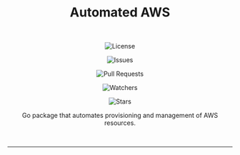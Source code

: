 <h1 align="center">Automated AWS</h1>
<br />

<div align="center">
  <p> 
    <img src="https://img.shields.io/github/license/AbhiAlest/Automated-AWS.svg" alt = "License" >
</p>
  
<div align="center">
  <p> 
    <img src="https://img.shields.io/github/issues/AbhiAlest/Automated-AWS.svg" alt = "Issues" >
</p>
  
<div align="center">
  <p> 
    <img src="https://img.shields.io/github/issues-pr/AbhiAlest/Automated-AWS.svg" alt = "Pull Requests" >
</p>  

  
<div align="center">
  <p> 
    <img src="https://img.shields.io/github/watchers/AbhiAlest/Automated-AWS.svg" alt = "Watchers" >
</p>  
  
<div align="center">
  <p> 
    <img src="https://img.shields.io/github/stars/AbhiAlest/Automated-AWS.svg" alt = "Stars" >
</p>  

  
  
<p align="center">
Go package that automates provisioning and management of AWS resources.
</p>
<br />  

---
